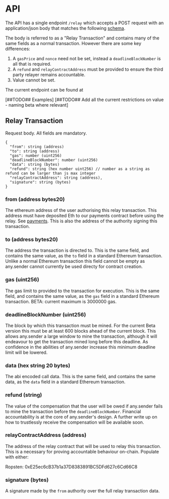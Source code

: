 # API

The API has a single endpoint `/relay` which accepts a POST request with an application/json body that matches the following [schema](./relayTx.schema.json).

The body is referred to as a "Relay Transaction" and contains many of the same fields as a normal transaction. However there are some key differences:
1. A `gasPrice` and `nonce` need not be set, instead a `deadlineBlockNumber` is all that is required.
2. A `refund` and `relayContractAddress` must be provided to ensure the third party relayer remains accountable.
3. Value cannot be set.

The current endpoint can be found at 

[##TODO## Examples]
[##TODO## Add all the current restrictions on value - naming beta where relevant]

## Relay Transaction
Request body. All fields are mandatory.
```
{
  "from": string (address)
  "to": string (address)
  "gas": number (uint256)
  "deadlineBlockNumber": number (uint256)
  "data": string (bytes)
  "refund": string (hex number uint256) // number as a string as refund can be larger than js max integer
  "relayContractAddress": string (address),
  "signature": string (bytes)
}
```




### from (address bytes20)
The ethereum address of the user authorising this relay transaction. This address must have deposited Eth to our payments contract before using the relay. See [payments](./payments.md). This is also the address of the authority signing this transaction.

### to (address bytes20)
The address the transaction is directed to. This is the same field, and contains the same value, as the `to` field in a standard Ethereum transaction. Unlike a normal Ethereum transaction this field cannot be empty as any.sender cannot currently be used directy for contract creation.


### gas (uint256)
The gas limit to provided to the transaction for execution. This is the same field, and contains the same value, as the `gas` field in a standard Ethereum transaction. BETA: current maximum is 3000000 gas.

### deadlineBlockNumber (uint256)
The block by which this transaction must be mined. For the current Beta version this must be at least 600 blocks ahead of the current block. This allows any.sender a large window to mine the transaction, although it will endeavour to get the transaction mined long before this deadline. As confidence in the abilities of any.sender increase this minimum deadline limit will be lowered.

### data (hex string 20 bytes)
The abi encoded call data. This is the same field, and contains the same data, as the `data` field in a standard Ethereum transaction.

### refund (string)
The value of the compensation that the user will be owed if any.sender fails to mine the transaction before the `deadlineBlockNumber`. Financial accountability is at the core of any.sender's design. A further write up on how to trustlessly receive the compensation will be available soon.

### relayContractAddress (address)
The address of the relay contract that will be used to relay this transaction. This is a necessary for proving accountable behaviour on-chain. Populate with either:

Ropsten: 0xE25ec6cB37b1a37D8383891BC5DFd627c6Cd66C8

### signature (bytes)
A signature made by the `from` authority over the full relay transaction data.

